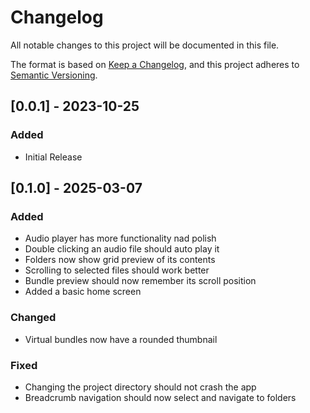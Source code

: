 # Changelog

All notable changes to this project will be documented in this file.

The format is based on [Keep a Changelog](https://keepachangelog.com/en/1.1.0/),
and this project adheres to [Semantic Versioning](https://semver.org/spec/v2.0.0.html).

## [0.0.1] - 2023-10-25

### Added

- Initial Release

## [0.1.0] - 2025-03-07

### Added

- Audio player has more functionality nad polish
- Double clicking an audio file should auto play it
- Folders now show grid preview of its contents
- Scrolling to selected files should work better
- Bundle preview should now remember its scroll position
- Added a basic home screen

### Changed

- Virtual bundles now have a rounded thumbnail


### Fixed

- Changing the project directory should not crash the app
- Breadcrumb navigation should now select and navigate to folders
